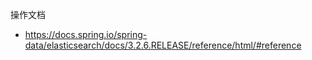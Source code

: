 操作文档
- https://docs.spring.io/spring-data/elasticsearch/docs/3.2.6.RELEASE/reference/html/#reference